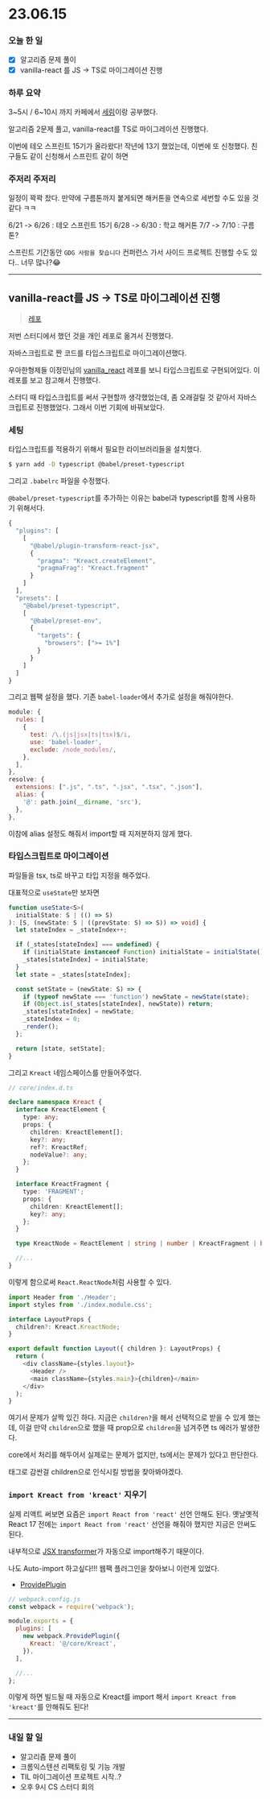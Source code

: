 # 23.06.15

### 오늘 한 일

- [x] 알고리즘 문제 풀이
- [x] vanilla-react 를 JS -> TS로 마이그레이션 진행

### 하루 요약

3~5시 / 6~10시 까지 카페에서 [세림](https://github.com/anonymousRecords)이랑 공부했다.

알고리즘 2문제 풀고, vanilla-react를 TS로 마이그레이션 진행했다.

이번에 테오 스프린트 15기가 올라왔다! 작년에 13기 했었는데, 이번에 또 신청했다. 친구들도 같이 신청해서 스프린트 같이 하면 

### 주저리 주저리

일정이 꽉꽉 찼다. 만약에 구름톤까지 붙게되면 해커톤을 연속으로 세번할 수도 있을 것 같다 ㅋㅋ

6/21 -> 6/26 : 테오 스프린트 15기
6/28 -> 6/30 : 학교 해커톤
7/7 -> 7/10 : 구름톤?

스프린트 기간동안 `GDG 사람을 찾습니다` 컨퍼런스 가서 사이드 프로젝트 진행할 수도 있다.. 너무 많나?😂

---

## vanilla-react를 JS -> TS로 마이그레이션 진행

> [레포](https://github.com/kangju2000/vanilla-react)

저번 스터디에서 했던 것을 개인 레포로 옮겨서 진행했다.

자바스크립트로 짠 코드를 타입스크립트로 마이그레이션했다.

우아한형제들 이정민님의 [vanilla_react](https://github.com/danmin20/vanilla_react) 레포를 보니 타입스크립트로 구현되어있다. 이 레포를 보고 참고해서 진행했다.

스터디 때 타입스크립트를 써서 구현할까 생각했었는데, 좀 오래걸릴 것 같아서 자바스크립트로 진행했었다. 그래서 이번 기회에 바꿔보았다.

### 세팅

타입스크립트를 적용하기 위해서 필요한 라이브러리들을 설치했다.

```bash
$ yarn add -D typescript @babel/preset-typescript
```

그리고 `.babelrc` 파일을 수정했다.

`@babel/preset-typescript`를 추가하는 이유는 babel과 typescript를 함께 사용하기 위해서다.

```js
{
  "plugins": [
    [
      "@babel/plugin-transform-react-jsx",
      {
        "pragma": "Kreact.createElement",
        "pragmaFrag": "Kreact.fragment"
      }
    ]
  ],
  "presets": [
    "@babel/preset-typescript",
    [
      "@babel/preset-env",
      {
        "targets": {
          "browsers": [">= 1%"]
        }
      }
    ]
  ]
}
```

그리고 웹팩 설정을 했다. 기존 `babel-loader`에서 추가로 설정을 해줘야한다.

```js
module: {
  rules: [
    {
      test: /\.(js|jsx|ts|tsx)$/i,
      use: 'babel-loader',
      exclude: /node_modules/,
    },
  ],
},
resolve: {
  extensions: [".js", ".ts", ".jsx", ".tsx", ".json"],
  alias: {
    '@': path.join(__dirname, 'src'),
  },
},
```

이참에 alias 설정도 해줘서 import할 때 지저분하지 않게 했다.

### 타입스크립트로 마이그레이션

파일들을 tsx, ts로 바꾸고 타입 지정을 해주었다.

대표적으로 `useState`만 보자면

```ts
function useState<S>(
  initialState: S | (() => S)
): [S, (newState: S | ((prevState: S) => S)) => void] {
  let stateIndex = _stateIndex++;

  if (_states[stateIndex] === undefined) {
    if (initialState instanceof Function) initialState = initialState();
    _states[stateIndex] = initialState;
  }
  let state = _states[stateIndex];

  const setState = (newState: S) => {
    if (typeof newState === 'function') newState = newState(state);
    if (Object.is(_states[stateIndex], newState)) return;
    _states[stateIndex] = newState;
    _stateIndex = 0;
    _render();
  };

  return [state, setState];
}
```

그리고 `Kreact` 네임스페이스를 만들어주었다.

```ts
// core/index.d.ts

declare namespace Kreact {
  interface KreactElement {
    type: any;
    props: {
      children: KreactElement[];
      key?: any;
      ref?: KreactRef;
      nodeValue?: any;
    };
  }

  interface KreactFragment {
    type: 'FRAGMENT';
    props: {
      children: KreactElement[];
      key?: any;
    };
  }

  type KreactNode = ReactElement | string | number | KreactFragment | boolean | null | undefined;

  //...
}
```

이렇게 함으로써 `React.ReactNode`처럼 사용할 수 있다.

```ts
import Header from './Header';
import styles from './index.module.css';

interface LayoutProps {
  children?: Kreact.KreactNode;
}

export default function Layout({ children }: LayoutProps) {
  return (
    <div className={styles.layout}>
      <Header />
      <main className={styles.main}>{children}</main>
    </div>
  );
}
```

여기서 문제가 살짝 있긴 하다. 지금은 `children?`을 해서 선택적으로 받을 수 있게 했는데, 이걸 만약 `children`으로 했을 때 prop으로 `children`을 넘겨주면 ts 에러가 발생한다.

core에서 처리를 해두어서 실제로는 문제가 없지만, ts에서는 문제가 있다고 판단한다.

태그로 감싼걸 children으로 인식시킬 방법을 찾아봐야겠다.

### `import Kreact from 'kreact'` 지우기

실제 리액트 써보면 요즘은 `import React from 'react'` 선언 안해도 된다. 옛날옛적 React 17 전에는 `import React from 'react'` 선언을 해줘야 했지만 지금은 안써도 된다.

내부적으로 [JSX transformer](https://legacy.reactjs.org/blog/2020/09/22/introducing-the-new-jsx-transform.html)가 자동으로 import해주기 때문이다.

나도 Auto-import 하고싶다!!! 웹팩 플러그인을 찾아보니 이런게 있었다.

- [ProvidePlugin](https://webpack.kr/plugins/provide-plugin/)

```js
// webpack.config.js
const webpack = require('webpack');

module.exports = {
  plugins: [
    new webpack.ProvidePlugin({
      Kreact: '@/core/Kreact',
    }),
  ],

  //...
};
```

이렇게 하면 빌드될 때 자동으로 Kreact를 import 해서 `import Kreact from 'kreact'`를 안해줘도 된다!

---

### 내일 할 일

- 알고리즘 문제 풀이
- 크롬익스텐션 리팩토링 및 기능 개발
- TIL 마이그레이션 프로젝트 시작..?
- 오후 9시 CS 스터디 회의
